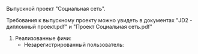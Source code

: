 <p>Выпускной проект "Социальная сеть".</p>
<p>Требования к выпускному проекту можно увидеть в документах "JD2 - дипломный проект.pdf" и "Проект Социальная сеть.pdf"</p>
<ol>
    <li>Реализованные фичи:
        <ul>
            <li>Незарегистрированный пользователь:</li>
        </ul>
    </li>
</ol>